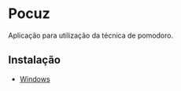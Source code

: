 
# Pocuz  

Aplicação para utilização da técnica de pomodoro.

## Instalação

* [Windows](https://github.com/LucasMiguel/pocuz/releases/tag/v0.1.0-windows-x86_64)
